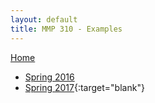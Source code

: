 ```yaml
---
layout: default
title: MMP 310 - Examples
---
```

[Home](../)
- [Spring 2016](s16/)
- [Spring 2017](https://owenbmcc.github.io/classwork310/){:target="blank"}
